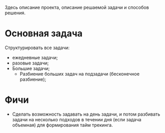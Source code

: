 Здесь описание проекта, описание решаемой задачи и способов решения.

# Основная задача
Структурировать все задачи:
- ежедневные задачи;
- разовые задачи;
- Большие задачи;
	- Разбиение больших задач на подзадачи (бесконечное разбиение);

# Фичи
- Сделать возможность задавать на день задачи, и потом разбивать задачи на несколько подходов в течении дня (если задача объемная) для формирования тайм трекинга.